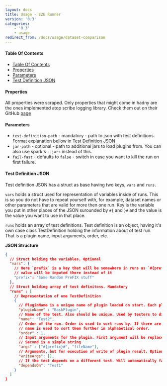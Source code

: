 ```yaml
---
layout: docs
title: Usage - E2E Runner
version: '0.3'
categories:
    - '0.3'
    - usage
redirect_from: /docs/usage/dataset-comparison
---
```


#### Table Of Contents
- [Table Of Contents](#table-of-contents)
- [Properties](#properties)
- [Parameters](#parameters)
- [Test Definition JSON](#test-definition-json)

#### Properties

All properties were scraped. Only properties that might come in hadny are the ones implemented atop scribe logging library. Check them out on their GitHub [page](https://github.com/outr/scribe)
#### Parameters

- `test-definition-path` - mandatory - path to json with test definitions. Format explanation bellow in [Test Definition JSON](#test-definition-json)
- `jar-path` - optional - path to additional jars to load plugins from. You can also use spark's `--jars` instead of this.
- `fail-fast` - defaults to `false` - switch in case you want to kill the run on first failure.

#### Test Definition JSON

Test definition JSON has a struct as base having two keys, `vars` and `runs`. 

`vars` holds a struct used for representation of variables inside of runs. This is so you do not have to repeat yourself with, for example, dataset names or other parameters that are valid for more then one run. Key is the variable you put in other places of the JSON surounded by `#{` and `}#` and the value is the value you want to use in that place.

`runs` holds an array of test definitions. Test definition is an object, having it's own case class TestDefinition holding the information about of test run. That is a plugin name, input arguments, order, etc. 

**JSON Structure**

```json
{
  // Struct holding the variables. Optional
  "vars": {
    // Here `prefix` is a key that will be somewhere in runs as `#{prefix}#` and the 
    // value will be inputed there instead of it
    "prefix": "Some Random PreFIX stuff"
  },
  // Struct holding array of test definitons. Mandatory
  "runs" : [
    // Representation of one TestDefinition
    {
      // PluginName is a unique name of plugin loaded on start. Each plugin has its own specific name
      "pluginName" : "BashPlugin",
      // Name of the test. Also should be unique. Used by testers to differentiate runs
      "name": "Test2",
      // Order of the run. Order is used to sort runs by. If there are multiple same order elements,
      // name is used to sort them further in alphabetical order.
      "order" : 1,
      // Input arguments for the plugin. First argument will be replaced by var `prefix`.
      // Second is a simple string
      "args" : ["#{prefix}#", "fileName"],
      // Arguments, but for execution of write of plugin result. Optional
      "writeArgs": [],
      // If the test depends on a different test. Will automatically fail if dependee failed. Optional
      "dependsOn": "Test1"
    }
  ]
}
```